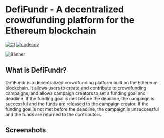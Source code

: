 # DefiFundr - A decentralized crowdfunding platform for the Ethereum blockchain

[![CI](https://github.com/demola234/tdd_weather/actions/workflows/cl.yml/badge.svg)](https://github.com/demola234/tdd_weather/actions/workflows/cl.yml)
[![codecov](https://codecov.io/gh/demola234/deFICrowdFunding-Mobile/graph/badge.svg?token=VHYGUKF9YA)](https://codecov.io/gh/demola234/deFICrowdFunding-Mobile)

![Banner](https://github.com/demola234/defiraise_mobile/blob/main/screenshots/DefiFundr_Banner.png)

## What is DefiFundr?

DefiFundr is a decentralized crowdfunding platform built on the Ethereum blockchain. It allows users to create and contribute to crowdfunding campaigns, and allows campaign creators to set a funding goal and deadline. If the funding goal is met before the deadline, the campaign is successful and the funds are released to the campaign creator. If the funding goal is not met before the deadline, the campaign is unsuccessful and the funds are returned to the contributors.

<!-- Screenshot -->

## Screenshots

<!-- ![Screenshot 1](https://github.com/demola234/defiraise_mobile/blob/main/screenshots/DefiFundr_Banner.png)
![Screenshot 2](https://github.com/demola234/Olx/blob/main/screenshots/screenshot2.png)
![Screenshot 3](https://github.com/demola234/Olx/blob/main/screenshots/screenshot3.png)
![Screenshot 4](https://github.com/demola234/Olx/blob/main/screenshots/screenshot4.png) -->
